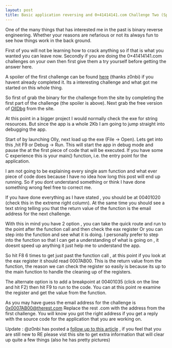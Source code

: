 ```yaml
---
layout: post
title: Basic application reversing and 0×41414141.com Challenge Two (Spoiler)
---
```


One of the many things that has interested me in the past
is binary reverse engineering. Whether your reasons are
nefarious or not its always fun to see how things work
in the back ground.

First of you will not be learning how to crack anything so
if that is what you wanted you can leave now. Secondly if 
you are doing the 0×41414141.com challenges on your own 
then first give them a try yourself before getting the answer
here.

A spoiler of the first challenge can be found <a href="http://www.zonbi.org/?p=310" >here</a> (thanks z0nbi)
if you havent already completed it. Its a interesting challenge 
and what got me started on this whole thing.

So first of grab the binary for the challenge from the site by
completing the first part of the challenge (the spoiler is above).
Next grab the free version of <a href="http://www.ollydbg.de/odbg110.zip">OllDbg</a> 
from the site.

At this point in a bigger project I would normally check the exe 
for string resources. But since the app is a whole 2Kb I am going 
to jump straight into debugging the app.

Start of by launching Olly, next load up the exe (File -> Open).
Lets get into this ,hit F9 or Debug -> Run. This will start the
app in debug mode and pause the at the first piece of code that 
will be executed. If you have some C experience this is your 
main() function, i.e. the entry point for the application.

I am not going to be explaining every single asm function and
what ever piece of code does because I have no idea how long
this post will end up running. So if you dont understand something
or think I have done something wrong feel free to correct me.

If you have done everything as I have stated , you should be
at 00401020 (check this in the extreme right column). At the 
same time you should see a text string telling you that the 
return value of the function is the email address for the
next challenge.

With this in mind you have 2 option , you can take the quick route
and run to the point after the function call and then check
the eax register Or you can step into the function and see
what it is doing. I personally prefer to step into the function
so that I can get a understanding of what is going on , it
doesnt speed up anything it just help me to understand the app.

So hit F8 6 times to get just past the function call , at this
point if you look at the eax register it should read 0007AB00.
This is the return value from the function, the reason we can 
check the register so easily is because its up to the main function
to handle the cleaning up of the registers.

The alternate option is to add a breakpoint at 00401035 (click on 
the line and hit F2) then hit F9 to run to the code. You can at this
point re examine the register and get the value from the function.

As you may have guess the email address for the challenge is 0x0007AB00@therest.com
Replace the rest .com with the address from the first challenge.
You will know you got the right address if you get a reply with
the source code for the application that you are working on.

Update : @z0nbi has posted a [follow up to this article](http://www.zonbi.org/2011/01/28/basic-application-reversing-a-companion/) , if you feel 
that you are still new to RE please vist this site to get extra
information that will clear up quite a few things (also he has pretty 
pictures)

